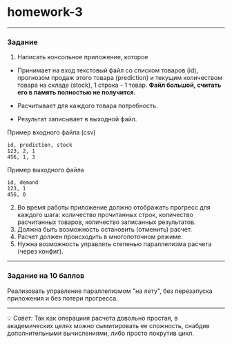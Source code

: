 # homework-3

---

### Задание 

1. Написать консольное приложение, которое
* Принимает на вход текстовый файл со списком товаров (id), прогнозом продаж этого товара (prediction) и текущим количеством товара на складе (stock), 1 строка - 1 товар. **Файл большой, считать его в память полностью не получится.**
 * Расчитывает для каждого товара
потребность.

    
* Результат записывает в выходной файл. 
        
Пример входного файла (csv)
```
id, prediction, stock
123, 2, 1
456, 1, 3
```

Пример выходного файла
 ```
id, demand
123, 1
456, 0
 ```

2. Во время работы приложение должно отображать прогресс для каждого шага: количество прочитанных строк, количество расчитанных товаров, количество записанных результатов.
3. Должна быть возможность остановить (отменить) расчет.
4. Расчет должен происходить в многопоточном режиме.
4. Нужна возможность управлять степенью параллелизма расчета (через конфиг).

---

### Задание на 10 баллов
Реализовать управление параллелизмом "на лету", без перезапуска приложения и без потери прогресса.

---

💡 *Совет:* Так как операциия расчета довольно простая, в академических целях можно сымитировать ее сложность, снабдив дополнительными вычислениями, либо просто покрутив цикл.
